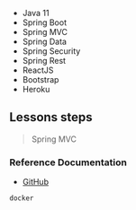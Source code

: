 - Java 11
- Spring Boot
- Spring MVC
- Spring Data
- Spring Security
- Spring Rest
- ReactJS
- Bootstrap
- Heroku

## Lessons steps
> Spring MVC

### Reference Documentation
* [GitHub]()

```sh
docker
```